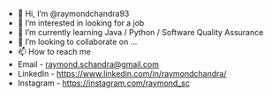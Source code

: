 - 👋 Hi, I’m @raymondchandra93
- 👀 I’m interested in looking for a job 
- 🌱 I’m currently learning Java / Python / Software Quality Assurance 
- 💞️ I’m looking to collaborate on ...
- 📫 How to reach me 
- Email - raymond.schandra@gmail.com
- LinkedIn - https://www.linkedin.com/in/raymondchandra/
- Instagram - https://instagram.com/raymond_sc

<!---
raymondchandra93/raymondchandra93 is a ✨ special ✨ repository because its `README.md` (this file) appears on your GitHub profile.
You can click the Preview link to take a look at your changes.
--->

